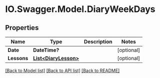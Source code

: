 # IO.Swagger.Model.DiaryWeekDays
## Properties

Name | Type | Description | Notes
------------ | ------------- | ------------- | -------------
**Date** | **DateTime?** |  | [optional] 
**Lessons** | [**List&lt;DiaryLesson&gt;**](DiaryLesson.md) |  | [optional] 

[[Back to Model list]](../README.md#documentation-for-models) [[Back to API list]](../README.md#documentation-for-api-endpoints) [[Back to README]](../README.md)

